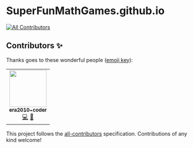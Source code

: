 # SuperFunMathGames.github.io
<!-- ALL-CONTRIBUTORS-BADGE:START - Do not remove or modify this section -->
[![All Contributors](https://img.shields.io/badge/all_contributors-1-orange.svg?style=flat-square)](#contributors-)
<!-- ALL-CONTRIBUTORS-BADGE:END -->
## Contributors ✨

Thanks goes to these wonderful people ([emoji key](https://allcontributors.org/docs/en/emoji-key)):

<!-- ALL-CONTRIBUTORS-LIST:START - Do not remove or modify this section -->
<!-- prettier-ignore-start -->
<!-- markdownlint-disable -->
<table>
  <tr>
    <td align="center"><a href="https://github.com/era2010-coder"><img src="https://avatars.githubusercontent.com/u/72707293?v=4?s=100" width="100px;" alt=""/><br /><sub><b>era2010-coder</b></sub></a><br /><a href="https://github.com/SuperFunMathGames/SuperFunMathGames.github.io/commits?author=era2010-coder" title="Code">💻</a> <a href="https://github.com/SuperFunMathGames/SuperFunMathGames.github.io/commits?author=era2010-coder" title="Documentation">📖</a></td>
  </tr>
</table>

<!-- markdownlint-restore -->
<!-- prettier-ignore-end -->

<!-- ALL-CONTRIBUTORS-LIST:END -->

This project follows the [all-contributors](https://github.com/all-contributors/all-contributors) specification. Contributions of any kind welcome!